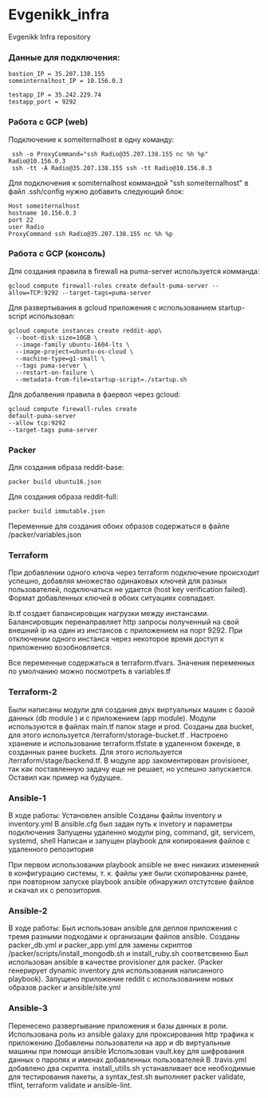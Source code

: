 # Evgenikk_infra
Evgenikk Infra repository

### Данные для подключения:
```
bastion_IP = 35.207.138.155
someinternalhost_IP = 10.156.0.3

testapp_IP = 35.242.229.74 
testapp_port = 9292
```
### Работа с GCP (web)

Подключение к someiternalhost в одну команду:
```
 ssh -o ProxyCommand="ssh Radio@35.207.138.155 nc %h %p" Radio@10.156.0.3
 ssh -tt -A Radio@35.207.138.155 ssh -tt Radio@10.156.0.3
```


Для подключения к somiternalhost коммандой "ssh someiternalhost" в файл .ssh/config нужно добавить следующий блок:
```
Host someiternalhost
hostname 10.156.0.3
port 22
user Radio
ProxyCommand ssh Radio@35.207.138.155 nc %h %p
```
### Работа с GCP (консоль)
Для создания правила в firewall на puma-server  используется комманда:
```
gcloud compute firewall-rules create default-puma-server --allow=TCP:9292 --target-tags=puma-server
```
Для развертывания в gcloud приложения с использованием startup-script использовал:
```
gcloud compute instances create reddit-app\
  --boot-disk-size=10GB \
  --image-family ubuntu-1604-lts \
  --image-project=ubuntu-os-cloud \
  --machine-type=g1-small \
  --tags puma-server \
  --restart-on-failure \
  --metadata-from-file=startup-script=./startup.sh
```

Для добалвения правила в фаервол через  gcloud:
```
gcloud compute firewall-rules create 
default-puma-server 
--allow tcp:9292 
--target-tags puma-server 

```

### Packer
Для создания образа  reddit-base:
```
packer build ubuntu16.json
```
Для создания образа reddit-full:
```
packer build immutable.json
```
Переменные  для создания обоих образов содержаться в файле /packer/variables.json

### Terraform
При добавлении одного ключа через terraform подключение происходит успешно, добавляя множество одинаковых ключей для разных пользователей, подключаться не удается (host key verification failed). Формат добавленных ключей в обоих ситуациях совпадает.


lb.tf создает балансировщик нагрузки между инстансами. Балансировщик  перенаправляет http  запросы полученный на свой внешний ip на один из инстансов с приложением на порт 9292. При отключении одного инстанса через некоторое время доступ к приложению возобновляется.

Все переменные содержаться в  terraform.tfvars. Значения переменных по умолчанию можно посмотреть в  variables.tf


### Terraform-2 

Были написаны модули для создания двух виртуальных машин с базой данных (db module ) и с приложением (app module).
Модули используются в файлах main.tf папок   stage и prod.
Созданы два bucket, для этого используется /terraform/storage-bucket.tf .
Настроено хранение и использование   terraform.tfstate в удаленном бэкенде, в созданных ранее buckets. Для этого используется /terraform/stage/backend.tf.
В модуле app  закоментирован provisioner, так как поставленную задачу еще не решает, но успешно запускается. Оставил как пример на будущее.


### Ansible-1 
В ходе работы:
Установлен ansible
Созданы файлы inventory и inventory.yml
В ansible.cfg был задан путь к  invetory и параметры подключения
Запущены удаленно модули  ping, command, git, servicem, systemd, shell 
Написан и запущен  playbook для копирования файлов с удаленного репозитория


При первом использовании playbook ansible не внес никаких изменений в конфигурацию системы, т. к.  файлы уже были скопированны ранее, при повторном запуске playbook ansible обнаружил отстутсвие файлов и скачал их с репозитория.

### Ansible-2
В ходе работы:
Был использован ansible для деплоя приложения с тремя разными подходами к организации файлов ansible.
Созданы packer_db.yml и packer_app.yml для замены скриптов /packer/scripts/install_mongodb.sh  и install_ruby.sh соответсвенно
Был использован ansible  в качестве provisioner для packer. (Packer генерирует dynamic inventory для использования написанного playbook).
Запущено приложение  reddit с использованием новых образов  packer и  ansible/site.yml

### Ansible-3
Перенесено развертывание приложения и базы данных в роли.
Использована роль из  ansible galaxy для проксирования http  трафика к приложению
Добавлены пользователи на app и db  виртуальные машины при помощи ansible
Использован vault.key для шифрования данных о паролях и именах добавленных пользователей
В .travis.yml добавлено два скрипта. install_utills.sh устанавливает все необходимые для тестирования пакеты, а syntax_test.sh  выполняет packer validate, tflint, terraform validate и ansible-lint.
